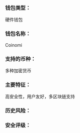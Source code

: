 ### 钱包类型：

硬件钱包



### 钱包名称：

Coinomi



### 支持的币种：

多种加密货币



### 主要特征：

高安全性，用户友好，多区块链支持







### 历史风险：



### 安全评级：

























































































































































































































































































































